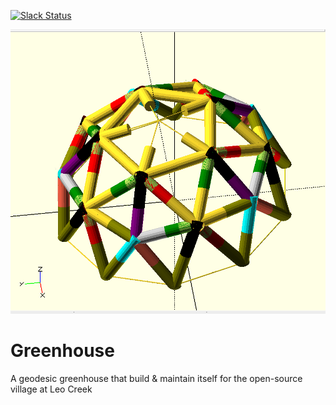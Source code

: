 [![Slack Status](http://accret.io/badge.svg)](http://accret.io)

![Loader](screenshots/screen_shot_2016-11-29_at_8.28.11_pm2.png)

# Greenhouse

A geodesic greenhouse that build & maintain itself for the open-source
village at Leo Creek
